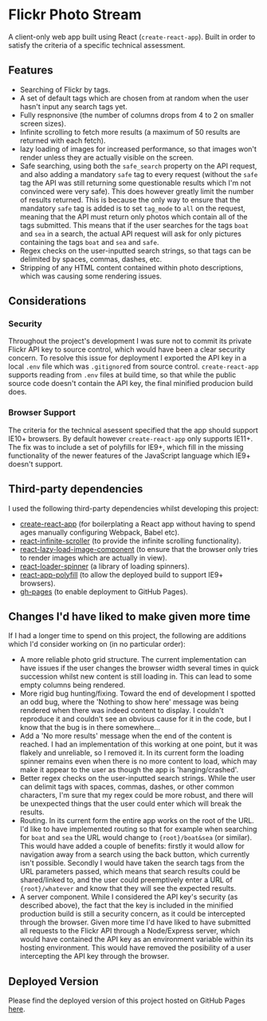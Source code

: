 # Flickr Photo Stream

A client-only web app built using React (`create-react-app`). Built in order to satisfy the criteria of a specific technical assessment.

## Features

- Searching of Flickr by tags.
- A set of default tags which are chosen from at random when the user hasn't input any search tags yet.
- Fully respnonsive (the number of columns drops from 4 to 2 on smaller screen sizes).
- Infinite scrolling to fetch more results (a maximum of 50 results are returned with each fetch).
- lazy loading of images for increased performance, so that images won't render unless they are actually visible on the screen.
- Safe searching, using both the `safe_search` property on the API request, and also adding a mandatory `safe` tag to every request (without the `safe` tag the API was still returning some questionable results which I'm not convinced were very safe). This does however greatly limit the number of results returned. This is because the only way to ensure that the mandatory `safe` tag is added is to set `tag_mode` to `all` on the request, meaning that the API must return only photos which contain all of the tags submitted. This means that if the user searches for the tags `boat` and `sea` in a search, the actual API request will ask for only pictures containing the tags `boat` and `sea` and `safe`.
- Regex checks on the user-inputted search strings, so that tags can be delimited by spaces, commas, dashes, etc.
- Stripping of any HTML content contained within photo descriptions, which was causing some rendering issues.

## Considerations

### Security

Throughout the project's development I was sure not to commit its private Flickr API key to source control, which would have been a clear security concern. To resolve this issue for deployment I exported the API key in a local `.env` file which was `.gitignore`d from source control. `create-react-app` supports reading from `.env` files at build time, so that while the public source code doesn't contain the API key, the final minified producion build does.

### Browser Support

The criteria for the technical asessent specified that the app should support IE10+ browsers. By default however `create-react-app` only supports IE11+. The fix was to include a set of polyfills for IE9+, which fill in the missing functionality of the newer features of the JavaScript language which IE9+ doesn't support.

## Third-party dependencies

I used the following third-party dependencies whilst developing this project:

- [create-react-app](https://create-react-app.dev/) (for boilerplating a React app without having to spend ages manually configuring Webpack, Babel etc).
- [react-infinite-scroller](https://www.npmjs.com/package/react-infinite-scroller) (to provide the infinite scrolling functionality).
- [react-lazy-load-image-component](https://www.npmjs.com/package/react-lazy-load-image-component) (to ensure that the browser only tries to render images which are actually in view).
- [react-loader-spinner](https://www.npmjs.com/package/react-loader-spinner) (a library of loading spinners).
- [react-app-polyfill](https://www.npmjs.com/package/react-app-polyfill) (to allow the deployed build to support IE9+ browsers).
- [gh-pages](https://www.npmjs.com/package/gh-pages) (to enable deployment to GitHub Pages).

## Changes I'd have liked to make given more time

If I had a longer time to spend on this project, the following are additions which I'd consider working on (in no particular order):

- A more reliable photo grid structure. The current implementation can have issues if the user changes the browser width several times in quick succession whilst new content is still loading in. This can lead to some empty columns being rendered.
- More rigid bug hunting/fixing. Toward the end of development I spotted an odd bug, where the 'Nothing to show here' message was being rendered when there was indeed content to display. I couldn't reproduce it and couldn't see an obvious cause for it in the code, but I know that the bug is in there somewhere...
- Add a 'No more results' message when the end of the content is reached. I had an implementation of this working at one point, but it was flakely and unreliable, so I removed it. In its current form the loading spinner remains even when there is no more content to load, which may make it appear to the user as though the app is 'hanging/crashed'.
- Better regex checks on the user-inputted search strings. While the user can delimit tags with spaces, commas, dashes, or other common characters, I'm sure that my regex could be more robust, and there will be unexpected things that the user could enter which will break the results.
- Routing. In its current form the entire app works on the root of the URL. I'd like to have implemented routing so that for example when searching for `boat` and `sea` the URL would change to `{root}/boat&sea` (or similar). This would have added a couple of benefits: firstly it would allow for navigation away from a search using the back button, which currently isn't possible. Secondly I would have taken the search tags from the URL parameters passed, which means that search results could be shared/linked to, and the user could preemptively enter a URL of `{root}/whatever` and know that they will see the expected results.
- A server component. While I considered the API key's security (as described above), the fact that the key is included in the minified production build is still a security concern, as it could be intercepted through the browser. Given more time I'd have liked to have submitted all requests to the Flickr API through a Node/Express server, which would have contained the API key as an environment variable within its hosting environment. This would have removed the posibility of a user intercepting the API key through the browser.

## Deployed Version

Please find the deployed version of this project hosted on GitHub Pages [here](https://bgrubb83.github.io/flickr-photo-stream/).
